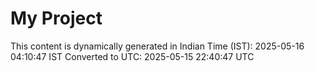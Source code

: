 # My Project

This content is dynamically generated in Indian Time (IST): 2025-05-16 04:10:47 IST
Converted to UTC: 2025-05-15 22:40:47 UTC
